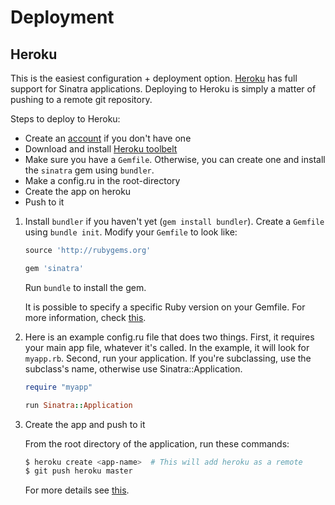 Deployment
==========

Heroku
------

This is the easiest configuration + deployment option.  [Heroku] has full
support for Sinatra applications.   Deploying to Heroku is simply a matter of
pushing to a remote git repository.

Steps to deploy to Heroku:

* Create an [account](http://heroku.com/signup) if you don't have one
* Download and install [Heroku toolbelt](https://toolbelt.heroku.com/)
* Make sure you have a `Gemfile`. Otherwise, you can create one and install the `sinatra` gem using `bundler`.
* Make a config.ru in the root-directory
* Create the app on heroku
* Push to it

1. Install `bundler` if you haven't yet (`gem install bundler`). Create a `Gemfile` using `bundle init`. Modify your `Gemfile` to look like:

    ```ruby
    source 'http://rubygems.org'

    gem 'sinatra'
    ```

    Run `bundle` to install the gem.

    It is possible to specify a specific Ruby version on your Gemfile.
    For more information, check [this](https://devcenter.heroku.com/articles/ruby-versions).

2. Here is an example config.ru file that does two things.  First, it requires
   your main app file, whatever it's called. In the example, it will look for
   `myapp.rb`. Second, run your application. If you're subclassing, use the
   subclass's name, otherwise use Sinatra::Application.

    ```ruby
    require "myapp"

    run Sinatra::Application
    ```

3. Create the app and push to it

   From the root directory of the application, run these commands:
   
    ```bash
    $ heroku create <app-name>  # This will add heroku as a remote
    $ git push heroku master
    ```

   For more details see [this](http://github.com/sinatra/heroku-sinatra-app).

   [Heroku]: http://www.heroku.com
